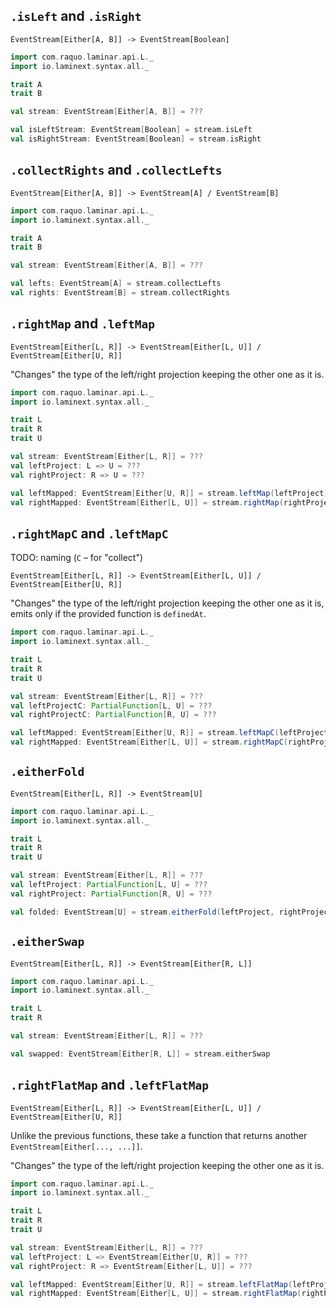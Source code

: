 ## `.isLeft` and `.isRight`

`EventStream[Either[A, B]] -> EventStream[Boolean]`

```scala
import com.raquo.laminar.api.L._
import io.laminext.syntax.all._

trait A
trait B

val stream: EventStream[Either[A, B]] = ???

val isLeftStream: EventStream[Boolean] = stream.isLeft
val isRightStream: EventStream[Boolean] = stream.isRight
```

## `.collectRights` and `.collectLefts`

`EventStream[Either[A, B]] -> EventStream[A] / EventStream[B]`

```scala
import com.raquo.laminar.api.L._
import io.laminext.syntax.all._

trait A
trait B

val stream: EventStream[Either[A, B]] = ???

val lefts: EventStream[A] = stream.collectLefts
val rights: EventStream[B] = stream.collectRights
```

## `.rightMap` and `.leftMap`

`EventStream[Either[L, R]] -> EventStream[Either[L, U]] / EventStream[Either[U, R]]`

"Changes" the type of the left/right projection keeping the other one as it is.

```scala
import com.raquo.laminar.api.L._
import io.laminext.syntax.all._

trait L
trait R
trait U

val stream: EventStream[Either[L, R]] = ???
val leftProject: L => U = ???
val rightProject: R => U = ???

val leftMapped: EventStream[Either[U, R]] = stream.leftMap(leftProject)
val rightMapped: EventStream[Either[L, U]] = stream.rightMap(rightProject)
```

## `.rightMapC` and `.leftMapC`

TODO: naming (`C` – for "collect")

`EventStream[Either[L, R]] -> EventStream[Either[L, U]] / EventStream[Either[U, R]]`

"Changes" the type of the left/right projection keeping the other one as it is, emits only if the provided function is `definedAt`.

```scala
import com.raquo.laminar.api.L._
import io.laminext.syntax.all._

trait L
trait R
trait U

val stream: EventStream[Either[L, R]] = ???
val leftProjectC: PartialFunction[L, U] = ???
val rightProjectC: PartialFunction[R, U] = ???

val leftMapped: EventStream[Either[U, R]] = stream.leftMapC(leftProjectC)
val rightMapped: EventStream[Either[L, U]] = stream.rightMapC(rightProjectC)
```

## `.eitherFold`

`EventStream[Either[L, R]] -> EventStream[U]`

```scala
import com.raquo.laminar.api.L._
import io.laminext.syntax.all._

trait L
trait R
trait U

val stream: EventStream[Either[L, R]] = ???
val leftProject: PartialFunction[L, U] = ???
val rightProject: PartialFunction[R, U] = ???

val folded: EventStream[U] = stream.eitherFold(leftProject, rightProject)
```

## `.eitherSwap`

`EventStream[Either[L, R]] -> EventStream[Either[R, L]]`

```scala
import com.raquo.laminar.api.L._
import io.laminext.syntax.all._

trait L
trait R

val stream: EventStream[Either[L, R]] = ???

val swapped: EventStream[Either[R, L]] = stream.eitherSwap
```

## `.rightFlatMap` and `.leftFlatMap`

`EventStream[Either[L, R]] -> EventStream[Either[L, U]] / EventStream[Either[U, R]]`

Unlike the previous functions, these take a function that returns another `EventStream[Either[..., ...]]`.

"Changes" the type of the left/right projection keeping the other one as it is.

```scala
import com.raquo.laminar.api.L._
import io.laminext.syntax.all._

trait L
trait R
trait U

val stream: EventStream[Either[L, R]] = ???
val leftProject: L => EventStream[Either[U, R]] = ???
val rightProject: R => EventStream[Either[L, U]] = ???

val leftMapped: EventStream[Either[U, R]] = stream.leftFlatMap(leftProject)
val rightMapped: EventStream[Either[L, U]] = stream.rightFlatMap(rightProject)
```
